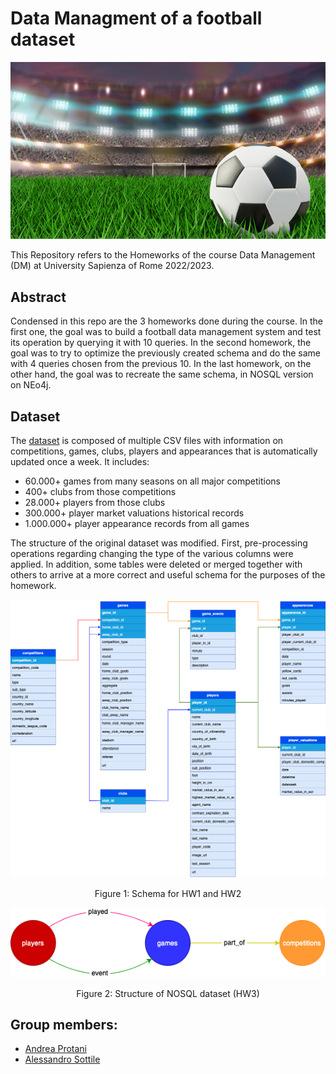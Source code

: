 # Data Managment of a football dataset

<div style="text-align:center">
 <p align="center">
  <img src='img/calcio.jpg'/>
  
  </p>
  <p align="center">
  </p>
</div>

This Repository refers to the Homeworks of the course Data Management (DM) at University Sapienza of Rome 2022/2023.

## Abstract
Condensed in this repo are the 3 homeworks done during the course. 
In the first one, the goal was to build a football data management system and test its operation by querying it with 10 queries.  In the second homework, the goal was to try to optimize the previously created schema and do the same with 4 queries chosen from the previous 10. In the last homework, on the other hand, the goal was to recreate the same schema, in NOSQL version on NEo4j.  
 

## Dataset
The [dataset](https://www.kaggle.com/datasets/davidcariboo/player-scores) is composed of multiple CSV files with information on competitions, games, clubs, players and appearances that is automatically updated once a week. It includes:

- 60.000+ games from many seasons on all major competitions
- 400+ clubs from those competitions
- 28.000+ players from those clubs
- 300.000+ player market valuations historical records
- 1.000.000+ player appearance records from all games

The structure of the original dataset was modified. First, pre-processing operations regarding changing the type of the various columns were applied. In addition, some tables were deleted or merged together with others to arrive at a more correct and useful schema for the purposes of the homework.

<div style="text-align:center">
 <p align="center">
  <img src='img/Schema.png'/>
  
  </p>
  <p align="center">
   Figure 1: Schema for HW1 and HW2
  </p>
</div>

<div style="text-align:center">
 <p align="center">
  <img src='img/grafo.png'/>
  
  </p>
  <p align="center">
   Figure 2: Structure of NOSQL dataset (HW3)
  </p>
</div>




## Group members:
* [Andrea Protani](https://github.com/Prot10)
* [Alessandro Sottile](https://github.com/Sottix99)
